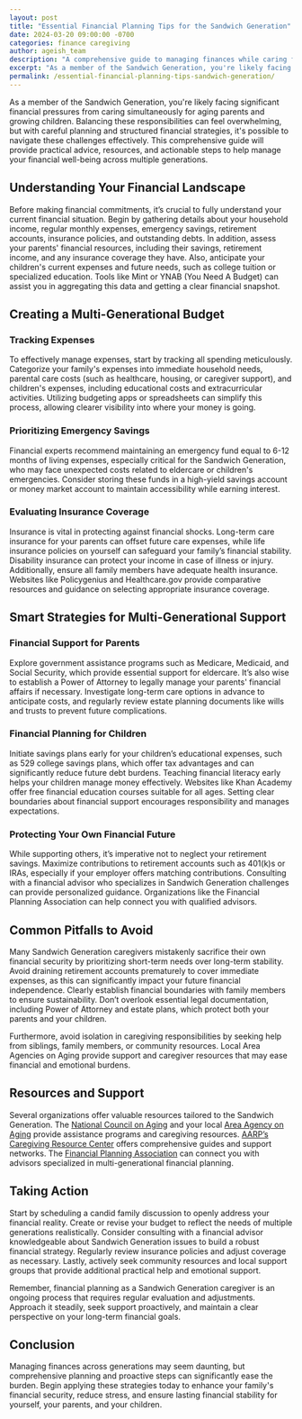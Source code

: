 ```yaml
---
layout: post
title: "Essential Financial Planning Tips for the Sandwich Generation"
date: 2024-03-20 09:00:00 -0700
categories: finance caregiving
author: ageish_team
description: "A comprehensive guide to managing finances while caring for both aging parents and children"
excerpt: "As a member of the Sandwich Generation, you're likely facing significant financial pressures from caring simultaneously for aging parents and growing children. Balancing these responsibilities can feel overwhelming, but with careful planning and structured financial strategies, it's possible to navigate these challenges effectively. This comprehensive guide will provide practical advice, resources, and actionable steps to help manage your financial well-being across multiple generations."
permalink: /essential-financial-planning-tips-sandwich-generation/
---
```


As a member of the Sandwich Generation, you're likely facing significant financial pressures from caring simultaneously for aging parents and growing children. Balancing these responsibilities can feel overwhelming, but with careful planning and structured financial strategies, it's possible to navigate these challenges effectively. This comprehensive guide will provide practical advice, resources, and actionable steps to help manage your financial well-being across multiple generations.

<!--more-->

## Understanding Your Financial Landscape

Before making financial commitments, it’s crucial to fully understand your current financial situation. Begin by gathering details about your household income, regular monthly expenses, emergency savings, retirement accounts, insurance policies, and outstanding debts. In addition, assess your parents' financial resources, including their savings, retirement income, and any insurance coverage they have. Also, anticipate your children's current expenses and future needs, such as college tuition or specialized education. Tools like Mint or YNAB (You Need A Budget) can assist you in aggregating this data and getting a clear financial snapshot.

## Creating a Multi-Generational Budget

### Tracking Expenses

To effectively manage expenses, start by tracking all spending meticulously. Categorize your family's expenses into immediate household needs, parental care costs (such as healthcare, housing, or caregiver support), and children's expenses, including educational costs and extracurricular activities. Utilizing budgeting apps or spreadsheets can simplify this process, allowing clearer visibility into where your money is going.

### Prioritizing Emergency Savings

Financial experts recommend maintaining an emergency fund equal to 6-12 months of living expenses, especially critical for the Sandwich Generation, who may face unexpected costs related to eldercare or children's emergencies. Consider storing these funds in a high-yield savings account or money market account to maintain accessibility while earning interest.

### Evaluating Insurance Coverage

Insurance is vital in protecting against financial shocks. Long-term care insurance for your parents can offset future care expenses, while life insurance policies on yourself can safeguard your family’s financial stability. Disability insurance can protect your income in case of illness or injury. Additionally, ensure all family members have adequate health insurance. Websites like Policygenius and Healthcare.gov provide comparative resources and guidance on selecting appropriate insurance coverage.

## Smart Strategies for Multi-Generational Support

### Financial Support for Parents

Explore government assistance programs such as Medicare, Medicaid, and Social Security, which provide essential support for eldercare. It’s also wise to establish a Power of Attorney to legally manage your parents' financial affairs if necessary. Investigate long-term care options in advance to anticipate costs, and regularly review estate planning documents like wills and trusts to prevent future complications.

### Financial Planning for Children

Initiate savings plans early for your children’s educational expenses, such as 529 college savings plans, which offer tax advantages and can significantly reduce future debt burdens. Teaching financial literacy early helps your children manage money effectively. Websites like Khan Academy offer free financial education courses suitable for all ages. Setting clear boundaries about financial support encourages responsibility and manages expectations.

### Protecting Your Own Financial Future

While supporting others, it’s imperative not to neglect your retirement savings. Maximize contributions to retirement accounts such as 401(k)s or IRAs, especially if your employer offers matching contributions. Consulting with a financial advisor who specializes in Sandwich Generation challenges can provide personalized guidance. Organizations like the Financial Planning Association can help connect you with qualified advisors.

## Common Pitfalls to Avoid

Many Sandwich Generation caregivers mistakenly sacrifice their own financial security by prioritizing short-term needs over long-term stability. Avoid draining retirement accounts prematurely to cover immediate expenses, as this can significantly impact your future financial independence. Clearly establish financial boundaries with family members to ensure sustainability. Don’t overlook essential legal documentation, including Power of Attorney and estate plans, which protect both your parents and your children.

Furthermore, avoid isolation in caregiving responsibilities by seeking help from siblings, family members, or community resources. Local Area Agencies on Aging provide support and caregiver resources that may ease financial and emotional burdens.

## Resources and Support

Several organizations offer valuable resources tailored to the Sandwich Generation. The [National Council on Aging](https://www.ncoa.org/) and your local [Area Agency on Aging](https://eldercare.acl.gov/) provide assistance programs and caregiving resources. [AARP’s Caregiving Resource Center](https://www.aarp.org/caregiving/) offers comprehensive guides and support networks. The [Financial Planning Association](https://www.plannersearch.org/) can connect you with advisors specialized in multi-generational financial planning.

## Taking Action

Start by scheduling a candid family discussion to openly address your financial reality. Create or revise your budget to reflect the needs of multiple generations realistically. Consider consulting with a financial advisor knowledgeable about Sandwich Generation issues to build a robust financial strategy. Regularly review insurance policies and adjust coverage as necessary. Lastly, actively seek community resources and local support groups that provide additional practical help and emotional support.

Remember, financial planning as a Sandwich Generation caregiver is an ongoing process that requires regular evaluation and adjustments. Approach it steadily, seek support proactively, and maintain a clear perspective on your long-term financial goals.

## Conclusion

Managing finances across generations may seem daunting, but comprehensive planning and proactive steps can significantly ease the burden. Begin applying these strategies today to enhance your family's financial security, reduce stress, and ensure lasting financial stability for yourself, your parents, and your children.

